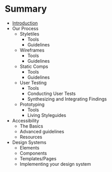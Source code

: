 # Summary

* [Introduction](README.md)
* Our Process
   * Styletiles
       * Tools
       * Guidelines
   * Wireframes
       * Tools
       * Guidelines
   * Static Comps
       * Tools
       * Guidelines
   * User Testing
       * Tools
       * Conducting User Tests
       * Synthesizing and Integrating Findings
   * Prototyping
       * Tools
       * Living Styleguides
* Accessibility
   * The Basics
   * Advanced guidelines
   * Resources
* Design Systems
   * Elements
   * Components
   * Templates/Pages
   * Implementing your design system

